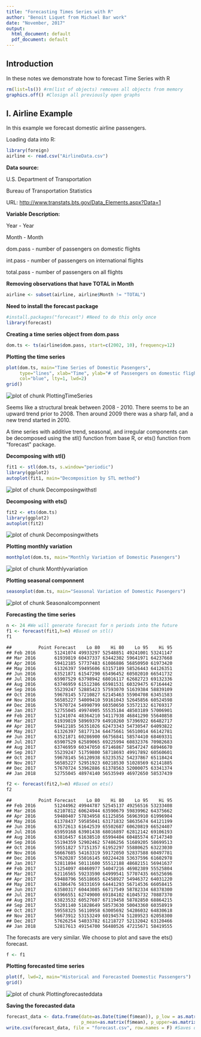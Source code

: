 ```yaml
---
title: "Forecasting Times Series with R"
author: "Benoit Liquet from Michael Bar work"
date: "November, 2017"
output:
  html_document: default
  pdf_document: default
---
```


## Introduction

In these notes we demonstrate how to forecast Time Series with R


```r
rm(list=ls()) #rm(list of objects) removes all objects from memory
graphics.off() #Closign all previously open graphs
```

## I. Airline Example
In this example we forecast domestic airline passengers.

Loading data into R:

```r
library(foreign)
airline <- read.csv("AirlineData.csv")
```

**Data source:**
  
  U.S. Department of Transportation

Bureau of Transportation Statistics

URL: http://www.transtats.bts.gov/Data_Elements.aspx?Data=1

**Variable Description:**
  
  Year       - Year

Month      - Month

dom.pass   - number of passengers on domestic flights

int.pass   - number of passengers on international flights

total.pass - number of passengers on all flights


**Removing observations that have TOTAL in Month**

```r
airline <- subset(airline, airline$Month != "TOTAL") 
```

**Need to install the forecast package**

```r
#install.packages("forecast") #Need to do this only once
library(forecast)
```

**Creating a time series object from dom.pass**

```r
dom.ts <- ts(airline$dom.pass, start=c(2002, 10), frequency=12)
```

**Plotting the time series**

```r
plot(dom.ts, main="Time Series of Domestic Pasengers",
     type="lines", xlab="Time", ylab="# of Passengers on domestic flights",
     col="blue", lty=1, lwd=2)
grid()
```

![plot of chunk PlottingTimeSeries](figure/PlottingTimeSeries-1.png)

Seems like a structural break between 2008 - 2010. There seems to be an upward trend prior to 2008. Then around 2009 there was a sharp fall, and a new trend started in 2010.

A time series with additive trend, seasonal, and irregular components can be decomposed using the stl() function from base R, or ets() function from "forecast" package.

**Decomposing with stl()**

```r
fit1 <- stl(dom.ts, s.window="periodic")
library(ggplot2)
autoplot(fit1, main="Decomposition by STL method")
```

![plot of chunk Decomposingwithstl](figure/Decomposingwithstl-1.png)

**Decomposing with ets()**

```r
fit2 <- ets(dom.ts)
library(ggplot2)
autoplot(fit2)
```

![plot of chunk Decomposingwithets](figure/Decomposingwithets-1.png)

**Plotting monthly variation**

```r
monthplot(dom.ts, main="Monthly Variation of Domestic Pasengers")
```

![plot of chunk Monthlyvariation](figure/Monthlyvariation-1.png)

**Plotting seasonal componnent**

```r
seasonplot(dom.ts, main="Seasonal Variation of Domestic Pasengers") 
```

![plot of chunk Seasonalcomponnent](figure/Seasonalcomponnent-1.png)

**Forecasting the time series**

```r
n <- 24 #We will generate forecast for n periods into the future
f1 <- forecast(fit1,h=n) #Based on stl()
f1
```

```
##          Point Forecast    Lo 80    Hi 80    Lo 95    Hi 95
## Feb 2016       51241074 49933297 52548851 49241001 53241147
## Mar 2016       61939819 60437337 63442302 59641971 64237668
## Apr 2016       59412185 57737483 61086886 56850950 61973420
## May 2016       61326397 59495606 63157189 58526443 64126351
## Jun 2016       63521871 61547290 65496452 60502010 66541732
## Jul 2016       65907529 63798942 68016117 62682723 69132336
## Aug 2016       63746959 61512386 65981531 60329475 67164442
## Sep 2016       55239247 52885423 57593070 51639384 58839109
## Oct 2016       59678145 57210827 62145463 55904708 63451583
## Nov 2016       56585227 54009410 59161043 52645856 60524598
## Dec 2016       57670724 54990799 60350650 53572132 61769317
## Jan 2017       52755045 49974905 55535184 48503189 57006901
## Feb 2017       51241074 48364210 54117938 46841290 55640858
## Mar 2017       61939819 58969379 64910260 57396922 66482717
## Apr 2017       59412185 56351026 62473343 54730547 64093822
## May 2017       61326397 58177134 64475661 56510014 66142781
## Jun 2017       63521871 60286900 66756841 58574410 68469331
## Jul 2017       65907529 62589065 69225994 60832376 70982683
## Aug 2017       63746959 60347050 67146867 58547247 68946670
## Sep 2017       55239247 51759800 58718693 49917892 60560601
## Oct 2017       59678145 56120938 63235352 54237867 65118424
## Nov 2017       56585227 52951923 60218530 51028569 62141885
## Dec 2017       57670724 53962886 61378563 52000075 63341374
## Jan 2018       52755045 48974140 56535949 46972650 58537439
```

```r
f2 <- forecast(fit2,h=n) #Based on ets()
f2
```

```
##          Point Forecast    Lo 80    Hi 80    Lo 95    Hi 95
## Feb 2016       51244962 49944787 52545137 49256516 53233408
## Mar 2016       62107812 60624944 63590679 59839962 64375662
## Apr 2016       59480407 57834958 61125856 56963910 61996904
## May 2016       61378437 59585041 63171832 58635674 64121199
## Jun 2016       63572613 61642539 65502687 60620819 66524407
## Jul 2016       65959168 63901438 68016897 62812142 69106193
## Aug 2016       63816457 61638510 65994404 60485574 67147340
## Sep 2016       55194359 52902462 57486256 51689205 58699513
## Oct 2016       59551827 57151357 61952297 55880625 63223030
## Nov 2016       56667685 54163319 59172050 52837588 60497781
## Dec 2016       57620287 55016145 60224428 53637596 61602978
## Jan 2017       52811894 50111600 55512188 48682151 56941637
## Feb 2017       51254097 48460977 54047216 46982389 55525804
## Mar 2017       62116565 59233590 64999541 57707435 66525696
## Apr 2017       59488796 56518665 62458927 54946372 64031220
## May 2017       61386476 58331659 64441293 56714536 66058415
## Jun 2017       63580317 60443085 66717549 58782334 68378300
## Jul 2017       65966551 62749000 69184102 61045732 70887370
## Aug 2017       63823532 60527607 67119458 58782850 68864215
## Sep 2017       55201140 51828649 58573630 50043360 60358919
## Oct 2017       59558325 56110958 63005692 54286032 64830618
## Nov 2017       56673912 53153249 60194574 51289523 62058300
## Dec 2017       57626254 54033782 61218727 52132042 63120466
## Jan 2018       52817613 49154700 56480526 47215671 58419555
```

The forecasts are very similar. We choose to plot and save the ets() forecast.


```r
f <- f1
```

**Plotting forecasted time series**

```r
plot(f, lwd=2, main="Historical and Forecasted Doemestic Passengers")
grid()
```

![plot of chunk Plottingforecasteddata](figure/Plottingforecasteddata-1.png)

**Saving the forecasted data**

```r
forecast_data <- data.frame(date=as.Date(time(f$mean)), p_low = as.matrix(f$lower[1:n,2]), 
                            p_mean=as.matrix(f$mean), p_upper=as.matrix(f$upper[1:n,2]))
write.csv(forecast_data, file = "forecast.csv", row.names = F) #Saves dataset in CVS format
```



